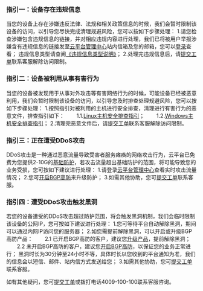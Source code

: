 ### 指引一：设备存在违规信息
当您的设备上存在涉嫌违反法律、法规和相关政策信息的时候，我们会暂时限制该设备的访问，以引导您尽快完成清理规避风险，您可以按如下步骤处理：
1.请您检查涉嫌包含违规信息的链接，并对相应违规内容进行处理，我们已将被用户举报涉嫌含有违规信息的链接发至[云平台管理中心](http://tcecqpoc.fsphere.cn/login?s_url=https%3A%2F%2Ftce.fsphere.c%2F)站内信箱及您的邮箱，您可以[登录](http://tcecqpoc.fsphere.cn/login?s_url=https%3A%2F%2Ftce.fsphere.c%2F)查看；
违规信息类型请查阅[《违规信息类型说明》](http://tcecqpoc.fsphere.cn/document/product/301/2003#1.2-.E8.BF.9D.E8.A7.84.E4.BF.A1.E6.81.AF.E7.B1.BB.E5.9E.8B.E8.AF.B4.E6.98.8E)；
2.处理完违规信息后，请[提交工单](http://console.tce.fsphere.cn/workorder/category)联系客服解除访问限制。

### 指引二：设备被利用从事有害行为
当您的设备被发现用于从事对外攻击等有害网络行为的时候，可能设备已经被恶意利用，我们会暂时限制该设备的访问，以引导您及时排查处理规避风险，您可以按如下步骤处理：
1.按照指引对被利用的主机进行安全排查，清理进行有害行为的恶意文件，排查指引如下：
　　1.1.[Linux主机安全排查指引](http://tcecqpoc.fsphere.cn/document/product/296/9604)；
　　1.2.[Windows主机安全排查指引](http://tcecqpoc.fsphere.cn/document/product/296/9605)；
2.清理完恶意文件后，请[提交工单](http://console.tce.fsphere.cn/workorder/category)联系客服解除访问限制。

### 指引三：正在遭受DDoS攻击
DDoS攻击是一种通过恶意流量导致受害者服务瘫痪的网络攻击行为，云平台已免费为您提供2-10G的[基础防护](http://tcecqpoc.fsphere.cn/document/product/297/9495#1..E5.A6.82.E6.9E.9C.E5.AE.A2.E6.88.B7.E4.B8.8D.E9.80.89.E8.B4.ADddos.E9.AB.98.E9.98.B2.E6.9C.8D.E5.8A.A1.EF.BC.8C.E4.BC.9A.E6.9C.89.E4.BB.BB.E4.BD.95ddos.E4.BF.9D.E6.8A.A4.E5.90.97.EF.BC.9F)，若攻击流量超出基础防护的范围，将可能导致您的业务受损，您可按如下建议进行处理：
1.请登录[云平台管理中心](http://console.tce.fsphere.cn/dayu/basic)查看实时攻击流量情况；
2.您可[开启BGP高防](https://buy.tce.fsphere.cn/bgp_sp)来升级防护；
3.如需其他协助，您可[提交工单](http://console.tce.fsphere.cn/workorder/category)联系客服。


### 指引四：遭受DDoS攻击触发黑洞
若您的设备遭受的DDoS攻击超过防护范围，将会触发黑洞机制，我们会临时限制该设备的公网IP，您可按如下建议进行处理：
1.您可等待平台自动解除黑洞，期间可以通过内网IP访问您的服务器；
2.如您需提前解除黑洞，可以开启或升级BGP高防产品：
　　2.1 已开启BGP高防的客户，建议您[升级产品](http://console.tce.fsphere.cn/dayu/bgp)，提前解除黑洞；
　　2.2 未开启BGP高防的客户，建议您[开启BGP高防](https://buy.tce.fsphere.cn/bgp_sp)，以保证您的业务正常进行；
黑洞时长为30分钟至24小时不等，具体时长以您收到的平台通知为准，我们的信息会以短信、邮件、站内信方式发送给您；
3.如需其他协助，您可[提交工单](http://console.tce.fsphere.cn/workorder/category)联系客服。

如有其他疑问，您可[提交工单](http://console.tce.fsphere.cn/workorder/category)或拨打电话4009-100-100联系客服咨询。